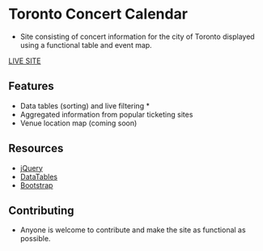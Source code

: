 # Toronto Concert Calendar

 * Site consisting of concert information for the city of Toronto displayed using a functional table and event map.

[LIVE SITE](http://amarinelli.github.io/Concert-Calendar/)

## Features

 * Data tables (sorting) and live filtering *
 * Aggregated information from popular ticketing sites
 * Venue location map (coming soon)

## Resources

 * [jQuery](http://jquery.com/)
 * [DataTables](http://datatables.net/)
 * [Bootstrap](http://getbootstrap.com/)

## Contributing

  * Anyone is welcome to contribute and make the site as functional as possible.
